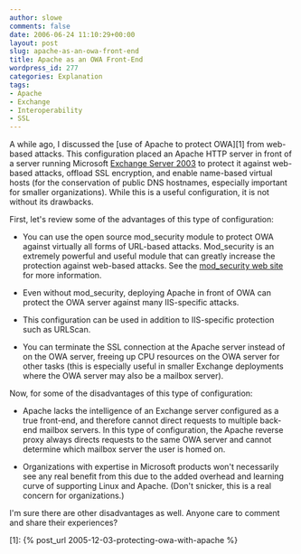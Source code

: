 ```yaml
---
author: slowe
comments: false
date: 2006-06-24 11:10:29+00:00
layout: post
slug: apache-as-an-owa-front-end
title: Apache as an OWA Front-End
wordpress_id: 277
categories: Explanation
tags:
- Apache
- Exchange
- Interoperability
- SSL
---
```


A while ago, I discussed the [use of Apache to protect OWA][1] from web-based attacks. This configuration placed an Apache HTTP server in front of a server running Microsoft [Exchange Server 2003](http://www.microsoft.com/exchange/default.mspx) to protect it against web-based attacks, offload SSL encryption, and enable name-based virtual hosts (for the conservation of public DNS hostnames, especially important for smaller organizations). While this is a useful configuration, it is not without its drawbacks.

First, let's review some of the advantages of this type of configuration:

* You can use the open source mod\_security module to protect OWA against virtually all forms of URL-based attacks. Mod\_security is an extremely powerful and useful module that can greatly increase the protection against web-based attacks. See the [mod_security web site](http://www.modsecurity.org/) for more information.

* Even without mod_security, deploying Apache in front of OWA can protect the OWA server against many IIS-specific attacks.

* This configuration can be used in addition to IIS-specific protection such as URLScan.

* You can terminate the SSL connection at the Apache server instead of on the OWA server, freeing up CPU resources on the OWA server for other tasks (this is especially useful in smaller Exchange deployments where the OWA server may also be a mailbox server).

Now, for some of the disadvantages of this type of configuration:

* Apache lacks the intelligence of an Exchange server configured as a true front-end, and therefore cannot direct requests to multiple back-end mailbox servers. In this type of configuration, the Apache reverse proxy always directs requests to the same OWA server and cannot determine which mailbox server the user is homed on.

* Organizations with expertise in Microsoft products won't necessarily see any real benefit from this due to the added overhead and learning curve of supporting Linux and Apache. (Don't snicker, this is a real concern for organizations.)

I'm sure there are other disadvantages as well. Anyone care to comment and share their experiences?

[1]: {% post_url 2005-12-03-protecting-owa-with-apache %}
